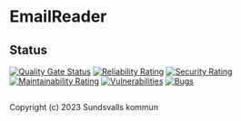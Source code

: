 # EmailReader

## Status

[![Quality Gate Status](https://sonarcloud.io/api/project_badges/measure?project=Sundsvallskommun_api-service-email-reader&metric=alert_status)](https://sonarcloud.io/summary/overall?id=Sundsvallskommun_api-service-email-reader)
[![Reliability Rating](https://sonarcloud.io/api/project_badges/measure?project=Sundsvallskommun_api-service-email-reader&metric=reliability_rating)](https://sonarcloud.io/summary/overall?id=Sundsvallskommun_api-service-email-reader)
[![Security Rating](https://sonarcloud.io/api/project_badges/measure?project=Sundsvallskommun_api-service-email-reader&metric=security_rating)](https://sonarcloud.io/summary/overall?id=Sundsvallskommun_api-service-email-reader)
[![Maintainability Rating](https://sonarcloud.io/api/project_badges/measure?project=Sundsvallskommun_api-service-email-reader&metric=sqale_rating)](https://sonarcloud.io/summary/overall?id=Sundsvallskommun_api-service-email-reader)
[![Vulnerabilities](https://sonarcloud.io/api/project_badges/measure?project=Sundsvallskommun_api-service-email-reader&metric=vulnerabilities)](https://sonarcloud.io/summary/overall?id=Sundsvallskommun_api-service-email-reader)
[![Bugs](https://sonarcloud.io/api/project_badges/measure?project=Sundsvallskommun_api-service-email-reader&metric=bugs)](https://sonarcloud.io/summary/overall?id=Sundsvallskommun_api-service-email-reader)

##   

Copyright (c) 2023 Sundsvalls kommun
